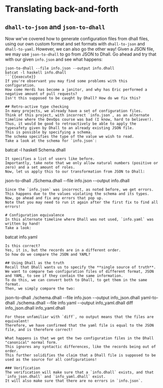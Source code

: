 # Translating back-and-forth

## `dhall-to-json` and `json-to-dhall`
Now we've covered how to generate configuration files from dhall files, using our own custom format and set formats with `dhall-to-json` and `dhall-to-yaml`.
However, we can also go the other way!
Given a JSON file, we may use `json-to-dhall` to go from JSON to Dhall.
Go ahead and try that with our given `info.json` and see what happens:
```
json-to-dhall --file info.json --output info.dhall
batcat -l haskell info.dhall
```{{execute}}
If you're observant you may find some problems with this configuration.
How come Herdi has become a janitor, and why has Eric performed a negative amount of pull requests?
Isn't this supposed to be caught by Dhall? How do we fix this?

## Retro-active type checking
In many projects, we already have a set of configuration files.
Think of this project, with incorrect `info.json`, as an alternate timeline where the DevOps course was bad (I know, hard to believe!).
Thus, it would be good to retroactively be able to apply the typesafety given by Dhall to an already existing JSON file.
This is possible by specifying a schema.
The schema specifies the type of the value we wish to read.
Take a look at the schema for `info.json`:
```
batcat -l haskell Schema.dhall
```
It specifies a list of users like before.
Importantly, take note that we only allow natural numbers (positive or zero) and a set amount of roles.
Now, let us apply this to our transformation from JSON to Dhall:
```
json-to-dhall ./Schema.dhall --file info.json --output info.dhall
```{{execute}}
Since the `info.json` was incorrect, as noted before, we get errors.
This happens due to the values violating the schema and its types.
Now, go ahead and fix any errors that pop up.
Note that you may need to run it again after the first fix to find all errors!

# Configuration equivalence
In this alternate timeline where Dhall was not used, `info.yaml` was written by hand!
Take a look:
```
batcat info.yaml
```{{execute}}
Is this correct?
Yes, it is, but the records are in a different order.
So how do we compare the JSON and YAML?

## Using Dhall as the truth
Recall that Dhall wants us to specify the **single source of truth**. 
We want to compare two configuration files of different format, JSON and YAML, to see if they contain the same information.
To do this, we can convert both to Dhall, to get them in the same format.
Then, we simply compare the two:
```
json-to-dhall ./schema.dhall --file info.json --output info_json.dhall
yaml-to-dhall ./schema.dhall --file info.yaml --output info_yaml.dhall
diff info_json.dhall info_yaml.dhall
```{{execute}}
For those unfamiliar with `diff`, no output means that the files are equivalent!
Therefore, we have confirmed that the yaml file is equal to the JSON file, and is therefore correct!

What happens is that we get the two configuration files in the Dhall "canonical" normal form.
This ignores any syntactic differences, like the records being out of order.
This further solidifies the claim that a Dhall file is supposed to be used as the source for all configurations!

### Verification
The verification will make sure that a `info.dhall` exists, and that `info_json.dhall` and `info_yaml.dhall` exist.
It will also make sure that there are no errors in `info.json`.
